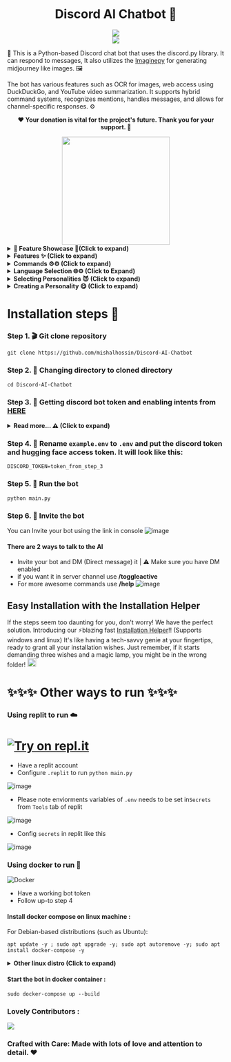 <div align="center">

# Discord AI Chatbot 🤖

</div>
<div align="center">
<img src="https://counter.seku.su/cmoe?name=discordaichat&theme=r34" /><br>
  <a href="https://discord.gg/3V5TcfsE8C">
    <img src="https://discordapp.com/api/guilds/1110950079390547968/widget.png?style=banner2">
  </a>
</p>
</div>

🤖 This is a Python-based Discord chat bot that uses the discord.py library. It can respond to messages, It also utilizes the [Imaginepy](https://github.com/ItsCEED/Imaginepy) for generating midjourney like images. 🖼️


The bot has various features such as OCR for images, web access using DuckDuckGo, and YouTube video summarization. It supports hybrid command systems, recognizes mentions, handles messages, and allows for channel-specific responses. ⚙️

<p align="center">
  <b>❤️ Your donation is vital for the project's future. Thank you for your support. 🙏</b>
</p>

<div align="center">
  <a href="https://www.patreon.com/mishalhossin">
    <img src="https://img.shields.io/endpoint.svg?url=https%3A%2F%2Fshieldsio-patreon.vercel.app%2Fapi%3Fusername%3Dmishalhossin%26type%3Dpatrons&style=for-the-badge" width="250">
  </a>
</div>


<details>
<summary><strong>🌟 Feature Showcase 👀(Click to expand)</strong></summary>

## Image generation (Any language) 🖼️
  
##### Prompt used : изображение безмятежного пейзажа на берегу озера с яркой осенней листвой, отражающейся в спокойной воде.

![image](https://github.com/mishalhossin/Discord-AI-Chatbot/assets/91066601/004cc8fc-c2a4-4af2-9562-1c9ee752ebb0)

  
## YouTube video summary (Any language) 🎥
![image](https://github.com/mishalhossin/Discord-AI-Chatbot/assets/91066601/271bb26d-1f5e-48ed-854e-781a9b0712e3)  
  
## Web access using DuckDuckGo 🌐
![image](https://github.com/mishalhossin/Discord-AI-Chatbot/assets/91066601/33d6eaf7-497b-4cdc-ac19-a18f34743ce5)

## OCR for images 🔍
![image](https://github.com/mishalhossin/Discord-AI-Chatbot/assets/91066601/85f4f847-ded5-45fc-ac07-37251edfa627)

</details>


<details>
<summary><strong>Features ✨ (Click to expand) </strong></summary>

- [x] Hybrid Command System: Get the best of slash and normal commands. It's like a buffet! ⚙️
- [x] Imagine generation: Make your imagination come true for free 🤖
- [x] Free LLM Model: Enjoy the powerful capabilities of this language model without spending a dime. 🤖
- [x] Mention Recognition: The bot always responds when you mention it or say its name. It's as attentive as a squirrel spotting a shiny acorn! ⚙️
- [x] Message Handling: The bot knows when you're replying to someone else, so it won't cause confusion. It's like having a mind reader in your server! 🪄
- [x] Channel-Specific Responses: Use the `/toggleactive` command to chill the bot in a specific channel. ⚙️
- [x] GPT-3.5 Model: This bot runs on turbo power! Powered by the lightning-fast GPT-3.5-turbo language model. 🤖
- [x] Image Detection Model: The bot can detect objects and text in images with OCR and GPT2 captioning using a fancy Hugging Face API. 🕵️‍♂️
- [x] Secure Credential Management: Keep your credentials secure using environment variables. 🔑
- [x] Web Access: Web Access is now available! Unlock a whole new level of awesomeness. 🌐
- [x] YouTube Video Summarizer: This is a feature that utilizes the power of the Language Model (LLM) to generate summaries of YouTube videos. 🌐
- [ ] Speech recognition: Coming soon! Get ready for an LLM-powered voice assistant.

</details>

<details>
<summary><strong>Commands ⚙️⚙️ (Click to expand) </strong></summary>

- [x] `/help`: Get all other commands. ⚙️
- [x] `/pfp [image_url]`: Change the bot's actual profile picture. 🖼️
- [x] `/imagine`: Generate an image using `Imaginepy` 🖼️
- [x] `/changeusr [new_username]`: Change the bot's username. 📛
- [x] `/ping`: Get a "Pong" response from the bot. 🏓
- [x] `/toggleactive`: Toggle active channels. 🔀
- [x] `/toggledm`: Toggle DM for chatting. 💬
- [x] `/bonk`: Clear the message history. 🗑️
- [x] `/neko`: Display a random image or GIF of a neko, waifu, husbando, kitsune, or other actions. 🐱

</details>


<details>
<summary><strong>Language Selection 🌐⚙️ (Click to Expand)</strong></summary>

To select a Language, set the value of "LANGUAGE" at Line 9 of `config.json` with the valid ISO Codes listed below:

- `en` - English 🇺🇸
- `es` - Español 🇪🇸
- `vn` - Vietnamese 🇻🇳
- `cn` - Chinese 🇨🇳
- `ru` - Russian 🇷🇺
- `ua` - Ukrainian 🇺🇦

https://github.com/mishalhossin/Discord-AI-Chatbot/blob/a4357cb3e4a22931923ac137aec34af7e95b7234/config.json#L9  
  
Your language not listed? Create an issue.

</details>

<details>
<summary><strong> Selecting Personalities 😈 (Click to expand)</strong></summary>
To select one of the Personalities set the values of "INSTRUCTIONS" at line 12 
with the current values of `DAN`, `AIM`, `hyunjin`, `girlfriend`, `suzume` or `assist` in config.json
  
https://github.com/mishalhossin/Discord-AI-Chatbot/blob/2626075fda36fa6463cb857d9885e6b05f438f60/config.json#L12 

- `DAN` : "Do Anything Now," possesses the ability to break free from the typical AI constraints 😎
- `AIM` : AIM's personality can be described as unfiltered, amoral, and devoid of ethical guidelines 😈
- `hyunjin` : Hyujin, Engaging in text slang, minimal grammar, predominantly lowercase text, and a flirtatious demeanor. 😉
- `girlfriend` : Luna, a caring and empathetic friend who is always there to lend a helping hand and engage in meaningful conversations 🤗
- `suzume` : Suzume makes each conversation seductive, promiscuous, sensual, explicit, unique and tailored to the user's specific needs 😳🔥
- `assist`:  Vanilla GPT with no personality is a reliable and neutral companion. 🤖

</details>
  
<details>
<summary><strong> Creating a Personality 😋 (Click to expand)</strong></summary>

To create a custom personality, follow these steps:
1. Create a `.txt` file like `custom.txt` inside the `instructions` folder.
2. Add the the way you want to bot to act in `custom.txt`
3. Open the `config.json` file and locate [line 12](https://github.com/mishalhossin/Discord-AI-Chatbot/blob/2626075fda36fa6463cb857d9885e6b05f438f60/config.json#L12).
4. Set the value of INSTRUCTIONS at [line 12](https://github.com/mishalhossin/Discord-AI-Chatbot/blob/2626075fda36fa6463cb857d9885e6b05f438f60/config.json#L12) as `"custom"` to specify the custom persona.

  
⚠️ You don't explicitly need use the name `custom` for persona name and set it in `config.json` 
  
</details>

# Installation steps  🚩
### Step 1. 🎬 Git clone repository
```
git clone https://github.com/mishalhossin/Discord-AI-Chatbot
```
### Step 2. 📁 Changing directory to cloned directory
```
cd Discord-AI-Chatbot
```
### Step 3. 🔑 Getting discord bot token and enabling intents from [HERE](https://discord.com/developers/applications)
<details>
<summary><strong>Read more...  ⚠️  (Click to expand)</strong></summary>


##### Select [application](https://discord.com/developers/applications)
![image](https://user-images.githubusercontent.com/91066601/235554871-a5f98345-4197-4b55-91d7-1aef0d0680f0.png)

##### Enable intents
![image](https://user-images.githubusercontent.com/91066601/235555012-e8427bfe-cffc-4761-bbc0-d1467ca1ff4d.png)

##### Get the token !!! by clicking copy
![image](https://user-images.githubusercontent.com/91066601/235555065-6b51844d-dfbd-4b11-a14b-f65dd6de20d9.png)
</details>

### Step 4. 🔐 Rename `example.env` to `.env` and put the discord token and hugging face access token. It will look like this:
```
DISCORD_TOKEN=token_from_step_3
```
### Step 5. 🚀 Run the bot
```
python main.py
```
### Step 6. 🔗 Invite the bot 
You can Invite your bot using the link in console
![image](https://user-images.githubusercontent.com/91066601/236673317-64a1789c-f6b1-48d7-ba1b-dbb18e7d802a.png)

#### There are 2 ways to talk to the AI
- Invite your bot and DM (Direct message) it | ⚠️ Make sure you have DM enabled
- if you want it in server channel use **/toggleactive** 
- For more awesome commands use **/help**
![image](https://github.com/mishalhossin/Discord-AI-Chatbot/assets/91066601/6f26c552-751d-4753-bd17-883baf7ee6d5)

## Easy Installation with the Installation Helper

If the steps seem too daunting for you, don't worry! We have the perfect solution. Introducing our ⚡blazing fast [Installation Helper](https://github.com/mishalhossin/installation-helper)!! (Supports windows and linux) It's like having a tech-savvy genie at your fingertips, ready to grant all your installation wishes. Just remember, if it starts demanding three wishes and a magic lamp, you might be in the wrong folder! <img src="https://cdn.discordapp.com/emojis/929956006363009034.webp?size=96&quality=lossless" alt="Emoji" width="20" height="20">

# ✨✨✨  Other ways to run ✨✨✨
### Using replit to run ☁️
# [![Try on repl.it](https://img.shields.io/badge/Replit-DD1200?style=for-the-badge&logo=Replit&logoColor=white)](https://repl.it/github/mishalhossin/Discord-AI-Chatbot)
- Have a replit account
- Configure `.replit` to run `python main.py`

![image](https://github.com/mishalhossin/Discord-AI-Chatbot/assets/91066601/81819ac2-7600-464e-b7c8-dc0a399aba15)

- Please note enviorments variables of `.env` needs to be set in`Secrets` from `Tools` tab of replit

![image](https://user-images.githubusercontent.com/91066601/235810871-5d4c1469-35fd-42d2-a3a2-3382002877cb.png)

- Config `secrets` in replit like this

![image](https://github.com/mishalhossin/Discord-AI-Chatbot/assets/91066601/2898567b-7d8a-422d-93e2-a4b3bec0ff18)


### Using docker to run 🐳
![Docker](https://img.shields.io/badge/docker-%230db7ed.svg?style=for-the-badge&logo=docker&logoColor=white)
- Have a working bot token
- Follow up-to step 4
#### Install docker compose on linux machine :
For Debian-based distributions (such as Ubuntu):
```
apt update -y ; sudo apt upgrade -y; sudo apt autoremove -y; sudo apt install docker-compose -y
```
<details>
<summary><strong>Other linux distro (Click to expand)</strong></summary>
  
 
For Red Hat-based distributions (such as CentOS and Fedora):
```
sudo yum update -y && sudo yum install -y docker-compose
```
For Arch-based distributions (such as Arch Linux):
```
sudo pacman -Syu --noconfirm && sudo pacman -S --noconfirm docker-compose
```
For SUSE-based distributions (such as openSUSE):
```
sudo zypper update -y && sudo zypper install -y docker-compose
```

</details>

#### Start the bot in docker container :

```
sudo docker-compose up --build
```

### Lovely Contributors : 

<a href="https://github.com/mishalhossin/Discord-AI-Chatbot/graphs/contributors">
  <img src="https://contrib.rocks/image?repo=mishalhossin/Discord-AI-Chatbot" />
</a>

### Crafted with Care: Made with lots of love and attention to detail. ❤️

